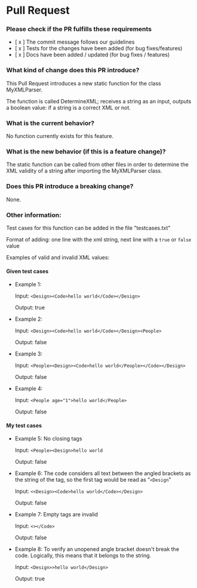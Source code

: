 # Pull Request

### **Please check if the PR fulfills these requirements**
- [ x ] The commit message follows our guidelines
- [ x ] Tests for the changes have been added (for bug fixes/features)
- [ x ] Docs have been added / updated (for bug fixes / features)

### **What kind of change does this PR introduce?** 

This Pull Request introduces a new static function for the class MyXMLParser. 

The function is called DetermineXML; receives a string as an input, outputs a boolean value: if a string is a correct XML or not.

### **What is the current behavior?** 

No function currently exists for this feature.

### **What is the new behavior (if this is a feature change)?**

The static function can be called from other files in order to determine the XML validity of a string after importing the MyXMLParser class.

### **Does this PR introduce a breaking change?** 

None.


### **Other information**:

Test cases for this function can be added in the file "testcases.txt"

Format of adding: one line with the xml string, next line with a ```true``` or ```false``` value

Examples of valid and invalid XML values:

#### Given test cases

- Example 1:

    Input: ```<Design><Code>hello world</Code></Design>```

    Output: true

- Example 2:

    Input: ```<Design><Code>hello world</Code></Design><People>```

    Output: false

- Example 3:

    Input: ```<People><Design><Code>hello world</People></Code></Design>```

    Output: false

- Example 4:

    Input: ```<People age="1">hello world</People>```

    Output: false

#### My test cases

- Example 5: No closing tags

    Input: ```<People><Design>hello world```

    Output: false

- Example 6: The code considers all text between the angled brackets as the string of the tag, so the first tag would be read as "```<Design```"

    Input: ```<<Design><Code>hello world</Code></Design>```

    Output: false

- Example 7: Empty tags are invalid

    Input: ```<></Code>```

    Output: false

- Example 8: To verify an unopened angle bracket doesn't break the code. Logically, this means that it belongs to the string.

    Input: ```<Design>>hello world</Design>```

    Output: true